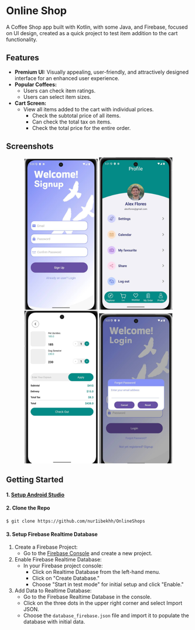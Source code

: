 # Online Shop

A Coffee Shop app built with Kotlin, with some Java, and Firebase, focused on UI design, created as a quick project to test item addition to the cart functionality.

## Features

 * **Premium UI:** Visually appealing, user-friendly, and attractively designed interface for an enhanced user experience.
 * **Popular Coffees:**
   * Users can check item ratings.
   * Users can select item sizes.
 * **Cart Screen:**
   * View all items added to the cart with individual prices.
      * Check the subtotal price of all items.
      * Can check the total tax on items.
      * Check the total price for the entire order.

## Screenshots

<div align="center">
  <img src="https://github.com/nur1ibekhh/OnlineShops/blob/main/.idea/photo_2024-09-28%2011.38.33.jpeg" width="200" alt="Shop Image">
  <img src="https://github.com/nur1ibekhh/OnlineShops/blob/main/.idea/photo_2024-09-28%2011.38.36.jpeg" width="200" alt="Shop Image">
  <img src="https://github.com/nur1ibekhh/OnlineShops/blob/main/.idea/photo_2024-09-28%2011.38.38.jpeg" width="200" alt="Shop Image">
  <img src="https://github.com/nur1ibekhh/OnlineShops/blob/main/.idea/photo_2024-09-28%2011.38.41.jpeg" width="200" alt="Shop Image">
  <br>
</div>

## Getting Started

#### 1. [Setup Android Studio](https://developer.android.com/studio)

#### 2. Clone the Repo

```
$ git clone https://github.com/nur1ibekhh/OnlineShops
```

#### 3. Setup Firebase Realtime Database

1. Create a Firebase Project:
    - Go to the [Firebase Console](https://console.firebase.google.com/) and create a new project.
2. Enable Firebase Realtime Database:
    - In your Firebase project console:
      - Click on Realtime Database from the left-hand menu.
      - Click on "Create Database."
      - Choose "Start in test mode" for initial setup and click "Enable."
3. Add Data to Realtime Database:
    - Go to the Firebase Realtime Database in the console.
    - Click on the three dots in the upper right corner and select Import JSON.
    - Choose the `database_firebase.json` file and import it to populate the database with initial data.


